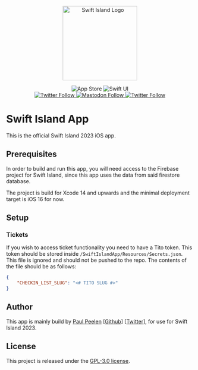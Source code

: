 <p align="center">
    <img src ="Logo.png" alt="Swift Island Logo" title="Swift Island 2023" width=200 />
</p>

<p align="center">
	<img alt="App Store" src="https://img.shields.io/itunes/v/1468876096?label=App%20Store">
    <img src="https://img.shields.io/badge/platform-SwiftUI-blue.svg" alt="Swift UI" title="Swift UI" />
    <br/>
    <a href="https://twitter.com/swiftislandnl">
        <img alt="Twitter Follow" src="https://img.shields.io/twitter/follow/swiftislandnl?label=SwiftIsland" alt="Twitter: @swiftislandnl" title="Twitter: @swiftislandnl">
    </a>
    </a>
    <a href="https://mastodon.nu/@ppeelen">
<img alt="Mastodon Follow" src="https://img.shields.io/mastodon/follow/109416415024329828?domain=https%3A%2F%2Fmastodon.nu&style=social&label=Mastodon%3A%20%40peelen">
    </a>
    <a href="https://twitter.com/ppeelen">
        <img alt="Twitter Follow" src="https://img.shields.io/twitter/follow/swiftislandnl?label=PPeelen" alt="Twitter: @ppeelen" title="Twitter: @ppeelen">
    </a>
</p>

# Swift Island App
This is the official Swift Island 2023 iOS app. 

## Prerequisites
In order to build and run this app, you will need access to the Firebase project for Swift Island, since this app uses the data from said firestore database.

The project is build for Xcode 14 and upwards and the minimal deployment target is iOS 16 for now.

## Setup
### Tickets
If you wish to access ticket functionality you need to have a Tito token. This token should be stored inside `/SwiftIslandApp/Resources/Secrets.json`. This file is ignored and should not be pushed to the repo. The contents of the file should be as follows:
```json
{
    "CHECKIN_LIST_SLUG": "<# TITO SLUG #>"
}
```

## Author
This app is mainly build by [Paul Peelen](https://paulpeelen.com) [[Github](https://github.com/ppeelen)] [[Twitter](https://twitter.com/ppeelen)], for use for Swift Island 2023.

## License
This project is released under the [GPL-3.0 license](https://github.com/SwiftIsland/app/blob/main/LICENSE). 